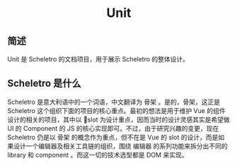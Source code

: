 <div align="center" style="text-align: center">
    <h1>Unit</h1>
</div>

## 简述

Unit 是 Scheletro 的文档项目，用于展示  Scheletro 的整体设计。

## Scheletro 是什么

Scheletro 是意大利语中的一个词语，中文翻译为 骨架 。是的，骨架，这正是 Scheletro 这个组织下面的项目的核心重点。最初的想法是用于维护 Vue 的组件设计的相关的项目，其中以 slot 为设计重点，因而当时的设计灵感其实是希望做 UI 的 Component 的 JS 的核心实现即可。不过，由于研究兴趣的变更，现在 Scheletro 仍是以 骨架 的概念作为重点，但不在是 Vue 的 slot 的设计，而是如果设计一个编辑器及相关工具链的组织，围绕 编辑器 的系列功能来拆分出不同的 library 和 component 。而这一切的技术选型都是 DOM 来实现。

